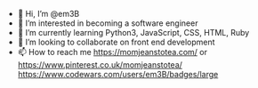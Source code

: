 - 👋 Hi, I’m @em3B
- 👀 I’m interested in becoming a software engineer
- 🌱 I’m currently learning Python3, JavaScript, CSS, HTML, Ruby
- 💞️ I’m looking to collaborate on front end development 
- 📫 How to reach me https://momjeanstotea.com/ or https://www.pinterest.co.uk/momjeanstotea/
https://www.codewars.com/users/em3B/badges/large
<!---
em3B/em3B is a ✨ special ✨ repository because its `README.md` (this file) appears on your GitHub profile.
You can click the Preview link to take a look at your changes.
--->
